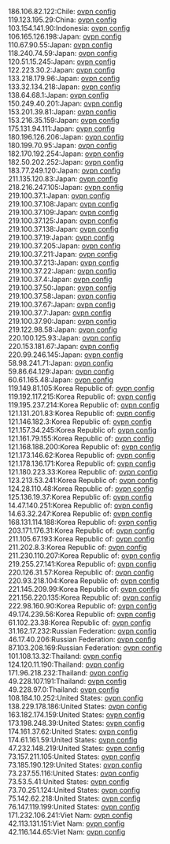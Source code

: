 186.106.82.122:Chile: [ovpn config](vpn/186_106_82_122.ovpn)  
119.123.195.29:China: [ovpn config](vpn/119_123_195_29.ovpn)  
103.154.141.90:Indonesia: [ovpn config](vpn/103_154_141_90.ovpn)  
106.165.126.198:Japan: [ovpn config](vpn/106_165_126_198.ovpn)  
110.67.90.55:Japan: [ovpn config](vpn/110_67_90_55.ovpn)  
118.240.74.59:Japan: [ovpn config](vpn/118_240_74_59.ovpn)  
120.51.15.245:Japan: [ovpn config](vpn/120_51_15_245.ovpn)  
122.223.30.2:Japan: [ovpn config](vpn/122_223_30_2.ovpn)  
133.218.179.96:Japan: [ovpn config](vpn/133_218_179_96.ovpn)  
133.32.134.218:Japan: [ovpn config](vpn/133_32_134_218.ovpn)  
138.64.68.1:Japan: [ovpn config](vpn/138_64_68_1.ovpn)  
150.249.40.201:Japan: [ovpn config](vpn/150_249_40_201.ovpn)  
153.201.39.81:Japan: [ovpn config](vpn/153_201_39_81.ovpn)  
153.216.35.159:Japan: [ovpn config](vpn/153_216_35_159.ovpn)  
175.131.94.111:Japan: [ovpn config](vpn/175_131_94_111.ovpn)  
180.196.126.206:Japan: [ovpn config](vpn/180_196_126_206.ovpn)  
180.199.70.95:Japan: [ovpn config](vpn/180_199_70_95.ovpn)  
182.170.192.254:Japan: [ovpn config](vpn/182_170_192_254.ovpn)  
182.50.202.252:Japan: [ovpn config](vpn/182_50_202_252.ovpn)  
183.77.249.120:Japan: [ovpn config](vpn/183_77_249_120.ovpn)  
211.135.120.83:Japan: [ovpn config](vpn/211_135_120_83.ovpn)  
218.216.247.105:Japan: [ovpn config](vpn/218_216_247_105.ovpn)  
219.100.37.1:Japan: [ovpn config](vpn/219_100_37_1.ovpn)  
219.100.37.108:Japan: [ovpn config](vpn/219_100_37_108.ovpn)  
219.100.37.109:Japan: [ovpn config](vpn/219_100_37_109.ovpn)  
219.100.37.125:Japan: [ovpn config](vpn/219_100_37_125.ovpn)  
219.100.37.138:Japan: [ovpn config](vpn/219_100_37_138.ovpn)  
219.100.37.19:Japan: [ovpn config](vpn/219_100_37_19.ovpn)  
219.100.37.205:Japan: [ovpn config](vpn/219_100_37_205.ovpn)  
219.100.37.211:Japan: [ovpn config](vpn/219_100_37_211.ovpn)  
219.100.37.213:Japan: [ovpn config](vpn/219_100_37_213.ovpn)  
219.100.37.22:Japan: [ovpn config](vpn/219_100_37_22.ovpn)  
219.100.37.4:Japan: [ovpn config](vpn/219_100_37_4.ovpn)  
219.100.37.50:Japan: [ovpn config](vpn/219_100_37_50.ovpn)  
219.100.37.58:Japan: [ovpn config](vpn/219_100_37_58.ovpn)  
219.100.37.67:Japan: [ovpn config](vpn/219_100_37_67.ovpn)  
219.100.37.7:Japan: [ovpn config](vpn/219_100_37_7.ovpn)  
219.100.37.90:Japan: [ovpn config](vpn/219_100_37_90.ovpn)  
219.122.98.58:Japan: [ovpn config](vpn/219_122_98_58.ovpn)  
220.100.125.93:Japan: [ovpn config](vpn/220_100_125_93.ovpn)  
220.153.181.67:Japan: [ovpn config](vpn/220_153_181_67.ovpn)  
220.99.246.145:Japan: [ovpn config](vpn/220_99_246_145.ovpn)  
58.98.241.71:Japan: [ovpn config](vpn/58_98_241_71.ovpn)  
59.86.64.129:Japan: [ovpn config](vpn/59_86_64_129.ovpn)  
60.61.165.48:Japan: [ovpn config](vpn/60_61_165_48.ovpn)  
119.149.81.105:Korea Republic of: [ovpn config](vpn/119_149_81_105.ovpn)  
119.192.117.215:Korea Republic of: [ovpn config](vpn/119_192_117_215.ovpn)  
119.195.237.214:Korea Republic of: [ovpn config](vpn/119_195_237_214.ovpn)  
121.131.201.83:Korea Republic of: [ovpn config](vpn/121_131_201_83.ovpn)  
121.146.182.3:Korea Republic of: [ovpn config](vpn/121_146_182_3.ovpn)  
121.157.34.245:Korea Republic of: [ovpn config](vpn/121_157_34_245.ovpn)  
121.161.79.155:Korea Republic of: [ovpn config](vpn/121_161_79_155.ovpn)  
121.168.188.200:Korea Republic of: [ovpn config](vpn/121_168_188_200.ovpn)  
121.173.146.62:Korea Republic of: [ovpn config](vpn/121_173_146_62.ovpn)  
121.178.136.171:Korea Republic of: [ovpn config](vpn/121_178_136_171.ovpn)  
121.180.223.33:Korea Republic of: [ovpn config](vpn/121_180_223_33.ovpn)  
123.213.53.241:Korea Republic of: [ovpn config](vpn/123_213_53_241.ovpn)  
124.28.110.48:Korea Republic of: [ovpn config](vpn/124_28_110_48.ovpn)  
125.136.19.37:Korea Republic of: [ovpn config](vpn/125_136_19_37.ovpn)  
14.47.140.251:Korea Republic of: [ovpn config](vpn/14_47_140_251.ovpn)  
14.63.32.247:Korea Republic of: [ovpn config](vpn/14_63_32_247.ovpn)  
168.131.114.188:Korea Republic of: [ovpn config](vpn/168_131_114_188.ovpn)  
203.171.176.31:Korea Republic of: [ovpn config](vpn/203_171_176_31.ovpn)  
211.105.67.193:Korea Republic of: [ovpn config](vpn/211_105_67_193.ovpn)  
211.202.8.3:Korea Republic of: [ovpn config](vpn/211_202_8_3.ovpn)  
211.230.110.207:Korea Republic of: [ovpn config](vpn/211_230_110_207.ovpn)  
219.255.27.141:Korea Republic of: [ovpn config](vpn/219_255_27_141.ovpn)  
220.126.31.57:Korea Republic of: [ovpn config](vpn/220_126_31_57.ovpn)  
220.93.218.104:Korea Republic of: [ovpn config](vpn/220_93_218_104.ovpn)  
221.145.209.99:Korea Republic of: [ovpn config](vpn/221_145_209_99.ovpn)  
221.156.220.135:Korea Republic of: [ovpn config](vpn/221_156_220_135.ovpn)  
222.98.160.90:Korea Republic of: [ovpn config](vpn/222_98_160_90.ovpn)  
49.174.239.56:Korea Republic of: [ovpn config](vpn/49_174_239_56.ovpn)  
61.102.23.38:Korea Republic of: [ovpn config](vpn/61_102_23_38.ovpn)  
31.162.17.232:Russian Federation: [ovpn config](vpn/31_162_17_232.ovpn)  
46.17.40.206:Russian Federation: [ovpn config](vpn/46_17_40_206.ovpn)  
87.103.208.169:Russian Federation: [ovpn config](vpn/87_103_208_169.ovpn)  
101.108.13.32:Thailand: [ovpn config](vpn/101_108_13_32.ovpn)  
124.120.11.190:Thailand: [ovpn config](vpn/124_120_11_190.ovpn)  
171.96.218.232:Thailand: [ovpn config](vpn/171_96_218_232.ovpn)  
49.228.107.191:Thailand: [ovpn config](vpn/49_228_107_191.ovpn)  
49.228.97.0:Thailand: [ovpn config](vpn/49_228_97_0.ovpn)  
108.184.10.252:United States: [ovpn config](vpn/108_184_10_252.ovpn)  
138.229.178.186:United States: [ovpn config](vpn/138_229_178_186.ovpn)  
163.182.174.159:United States: [ovpn config](vpn/163_182_174_159.ovpn)  
173.198.248.39:United States: [ovpn config](vpn/173_198_248_39.ovpn)  
174.161.37.62:United States: [ovpn config](vpn/174_161_37_62.ovpn)  
174.61.161.59:United States: [ovpn config](vpn/174_61_161_59.ovpn)  
47.232.148.219:United States: [ovpn config](vpn/47_232_148_219.ovpn)  
73.157.211.105:United States: [ovpn config](vpn/73_157_211_105.ovpn)  
73.185.190.129:United States: [ovpn config](vpn/73_185_190_129.ovpn)  
73.237.55.116:United States: [ovpn config](vpn/73_237_55_116.ovpn)  
73.53.5.41:United States: [ovpn config](vpn/73_53_5_41.ovpn)  
73.70.251.124:United States: [ovpn config](vpn/73_70_251_124.ovpn)  
75.142.62.218:United States: [ovpn config](vpn/75_142_62_218.ovpn)  
76.147.119.199:United States: [ovpn config](vpn/76_147_119_199.ovpn)  
171.232.106.241:Viet Nam: [ovpn config](vpn/171_232_106_241.ovpn)  
42.113.131.151:Viet Nam: [ovpn config](vpn/42_113_131_151.ovpn)  
42.116.144.65:Viet Nam: [ovpn config](vpn/42_116_144_65.ovpn)  
